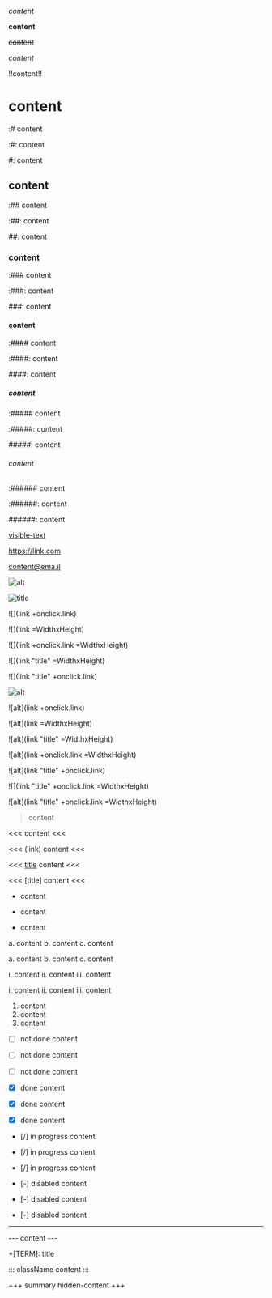 *content*

**content**

~~content~~

_content_

!!content!!

# content

:# content

:#: content

#: content

## content

:## content

:##: content

##: content

### content

:### content

:###: content

###: content

#### content

:#### content

:####: content

####: content

##### content

:##### content

:#####: content

#####: content

###### content


:###### content

:######: content

######: content

[visible-text](link)

https://link.com

content@ema.il

![alt](link)

![](link "title")

![](link +onclick.link)

![](link =WidthxHeight)

![](link +onclick.link =WidthxHeight)

![](link "title" =WidthxHeight)

![](link "title" +onclick.link)

![alt](link "title")

![alt](link +onclick.link)

![alt](link =WidthxHeight)

![alt](link "title" =WidthxHeight)

![alt](link +onclick.link =WidthxHeight)

![alt](link "title" +onclick.link)

![](link "title" +onclick.link =WidthxHeight)

![alt](link "title" +onclick.link =WidthxHeight)

> content

<<<
content
<<<

<<< (link)
content
<<<

<<< [title](link)
content
<<<

<<< [title]
content
<<<

- content
* content
+ content

a. content
b. content
c. content

a. content
b. content
c. content

i. content
ii. content
iii. content

i. content
ii. content
iii. content

1. content
2. content
3. content

- [ ] not done content

* [ ] not done content

+ [ ] not done content

- [x] done content

* [x] done content

+ [x] done content

- [/] in progress content

* [/] in progress content

+ [/] in progress content

- [-] disabled content

* [-] disabled content

+ [-] disabled content

---

--- content ---

*[TERM]: title

::: className
content
:::

+++ summary
hidden-content
+++
